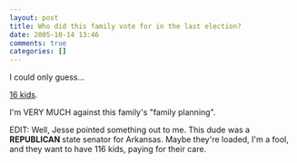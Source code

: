 ```yaml
---
layout: post
title: Who did this family vote for in the last election?
date: 2005-10-14 13:46
comments: true
categories: []
---
```

I could only guess...

<a href="http://www.cnn.com/2005/HEALTH/parenting/10/12/sixteen.kids.ap/index.html">16 kids</a>.

I'm VERY MUCH against this family's "family planning".

EDIT: Well, Jesse pointed something out to me. This dude was a <strong>REPUBLICAN </strong>state senator for Arkansas. Maybe they're loaded, I'm a fool, and they want to have 116 kids, paying for their care.

